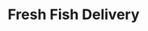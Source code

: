 ---
title: "Fresh Fish Delivery"
url: /caracas/fresh-fish-delivery-av-san-juan-bosco/
shop: Feinkost
---